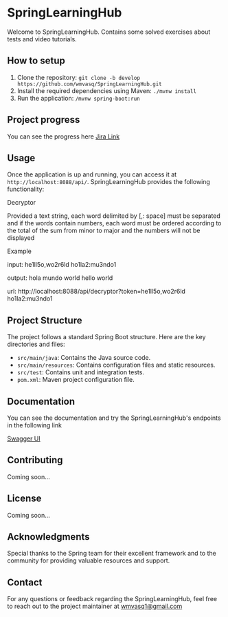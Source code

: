 # SpringLearningHub
Welcome to SpringLearningHub. Contains some solved exercises about tests and video tutorials.
## How to setup
1. Clone the repository: `git clone -b develop https://github.com/wmvasq/SpringLearningHub.git`
2. Install the required dependencies using Maven: `./mvnw install`
3. Run the application: `/mvnw spring-boot:run`

## Project progress
You can see the progress here [Jira Link](https://wmvasq1.atlassian.net/jira/software/projects/SPRIN/boards/2/roadmap?shared=&atlOrigin=eyJpIjoiMWI3N2IyZGE2NTUxNDY1N2IwZTViOWRjYWE1NjU0NTgiLCJwIjoiaiJ9)

## Usage

Once the application is up and running, you can access it at `http://localhost:8088/api/`. SpringLearningHub provides the following functionality:

Decryptor

Provided a text string, each word delimited by [,: space] must be separated and if the words contain numbers, each word must be ordered according to the total of the sum from minor to major and the numbers will not be displayed

Example

input: he1ll5o,wo2r6ld ho1la2:mu3ndo1

output:
hola mundo world hello world

url:
http://localhost:8088/api/decryptor?token=he1ll5o,wo2r6ld ho1la2:mu3ndo1

## Project Structure

The project follows a standard Spring Boot structure. Here are the key directories and files:

- `src/main/java`: Contains the Java source code.
- `src/main/resources`: Contains configuration files and static resources.
- `src/test`: Contains unit and integration tests.
- `pom.xml`: Maven project configuration file.

## Documentation

You can see  the documentation and try the SpringLearningHub's endpoints in the following link

[Swagger UI](http://localhost:8088/swagger-ui/index.html)

## Contributing

Coming soon...

## License

Coming soon...

## Acknowledgments

Special thanks to the Spring team for their excellent framework and to the community for providing valuable resources and support.

## Contact

For any questions or feedback regarding the SpringLearningHub, feel free to reach out to the project maintainer at wmvasq1@gmail.com
